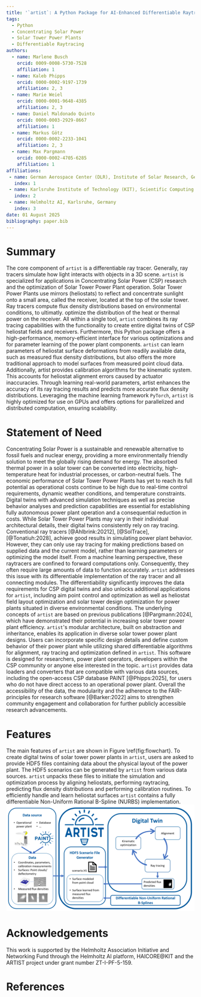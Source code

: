 ```yaml
---
title: '`artist`: A Python Package for AI-Enhanced Differentiable Raytracing in Solar Tower Power Plants'
tags:
  - Python
  - Concentrating Solar Power
  - Solar Tower Power Plants
  - Differentiable Raytracing
authors:
  - name: Marlene Busch
    orcid: 0009-0008-5730-7528
    affiliation: 1
  - name: Kaleb Phipps
    orcid: 0000-0002-9197-1739
    affiliation: 2, 3
  - name: Marie Weiel
    orcid: 0000-0001-9648-4385
    affiliation: 2, 3
  - name: Daniel Maldonado Quinto
    orcid: 0000-0003-2929-8667
    affiliation: 1
  - name: Markus Götz
    orcid: 0000-0002-2233-1041
    affiliation: 2, 3
  - name: Max Pargmann
    orcid: 0000-0002-4705-6285
    affiliation: 1
affiliations:
 - name: German Aerospace Center (DLR), Institute of Solar Research, Germany
   index: 1
 - name: Karlsruhe Institute of Technology (KIT), Scientific Computing Center (SCC), Germany
   index: 2
 - name: Helmholtz AI, Karlsruhe, Germany
   index: 3
date: 01 August 2025
bibliography: paper.bib
---
```


# Summary
The core component of `artist` is a differentiable ray tracer. Generally, ray tracers simulate how light interacts with objects in a 3D scene. `artist` is specialized for applications in Concentrating Solar Power (CSP) research and the optimization of Solar Tower Power Plant operation. Solar Tower Power Plants use mirrors (heliostats) to reflect and concentrate sunlight onto a small area, called the receiver, located at the top of the solar tower. Ray tracers compute flux density distributions based on environmental conditions, to ultimatly. optimize the distribution of the heat or thermal power on the receiver. All within a single tool, `artist` combines its ray tracing capabilities with the functionality to create entire digital twins of CSP heliostat fields and receivers. Furthermore, this Python package offers a high-performance, memory-efficient interface for various optimizations and for parameter learning of the power plant components. `artist` can learn parameters of heliostat surface deformations from readily available data, such as measured flux density distributions, but also offers the more traditional approach to model surfaces from measured point cloud data. Additionally, artist provides calibration algorithms for the kinematic system. This accounts for heliostat alignment errors caused by actuator inaccuracies. Through learning real-world parameters, artist enhances the accuracy of its ray tracing results and predicts more accurate flux density distributions. Leveraging the machine learning framework `PyTorch`, `artist` is highly optimized for use on GPUs and offers options for parallelized and distributed computation, ensuring scalability.

# Statement of Need

Concentrating Solar Power is a sustainable and renewable alternative to fossil fuels and nuclear energy, providing a more environmentally friendly solution to meet the globally rising demand for energy. The absorbed thermal power in a solar tower can be converted into electricity, high-temperature heat for industrial processes, or carbon-neutral fuels. The economic performance of Solar Tower Power Plants has yet to reach its full potential as operational costs continue to be high due to real-time control requirements, dynamic weather conditions, and temperature constraints. Digital twins with advanced simulation techniques as well as precise behavior analyses and prediction capabilities are essential for establishing fully autonomous power plant operation and a consequential reduction in costs. While Solar Tower Power Plants may vary in their individual architectural details, their digital twins consistently rely on ray tracing. Conventional ray tracers [@Ahlbrink:20212], [@SolTrace], [@Tonatiuh:2028], achieve good results in simulating power plant behavior. However, they can only use ray tracing for making predictions based on supplied data and the current model, rather than learning parameters or optimizing the model itself. From a machine learning perspective, these raytracers are confined to forward computations only. Consequently, they often require large amounts of data to function accurately. `artist` addresses this issue with its differentiable implementation of the ray tracer and all connecting modules. The differentiability significantly improves the data requirements for CSP digital twins and also unlocks additional applications for `artist`, including aim point control and optimization as well as heliostat field layout optimization and solar tower design optimization for power plants situated in diverse environmental conditions. The underlying concepts of `artist` are based on previous publications [@Pargmann:2024], which have demonstrated their potential in increasing solar tower power plant efficiency. `artist`'s modular architecture, built on abstraction and inheritance, enables its application in diverse solar tower power plant designs. Users can incorporate specific design details and define custom behavior of their power plant while utilizing shared differentiable algorithms for alignment, ray tracing and optimization defined in `artist`. This software is designed for researchers, power plant operators, developers within the CSP community or anyone else interested in the topic. `artist` provides data loaders and converters that are compatible with various data sources, including the open-access CSP database PAINT [@Phipps:2025], for users who do not have direct access to an operational power plant. Overall the accessibility of the data, the modularity and the adherence to the FAIR-principles for research software [@Barker:2022] aims to strengthen community engagement and collaboration for further publicly accessible research advancements.

# Features
The main features of `artist` are shown in Figure \ref{fig:flowchart}. To create digital twins of solar tower power plants in `artist`, users are asked to provide HDF5 files containing data about the physical layout of the power plant. The HDF5 scenarios can be generated by `artist` from various data sources. `artist` unpacks these files to initiate the simulation and optimization process by aligning heliostats, performing raytracing, predicting flux density distributions and performing calibration routines. To efficiently handle and learn heliostat surfaces `artist` contains a fully differentiable Non-Uniform Rational B-Spline (NURBS) implementation.
![Features of `artist` the AI-enhanced differentiable Ray Tracer for Irradiation Prediction in Solar Tower Digital Twins. \label{fig:flowchart}](artist_flowchart.png)

# Acknowledgements

This work is supported by the Helmholtz Association Initiative and Networking Fund through the Helmholtz AI platform, HAICORE@KIT and the ARTIST project under grant number ZT-I-PF-5-159.

# References
